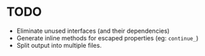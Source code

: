 # TODO

- Eliminate unused interfaces (and their dependencies)
- Generate inline methods for escaped properties (eg: `continue_`)
- Split output into multiple files.
